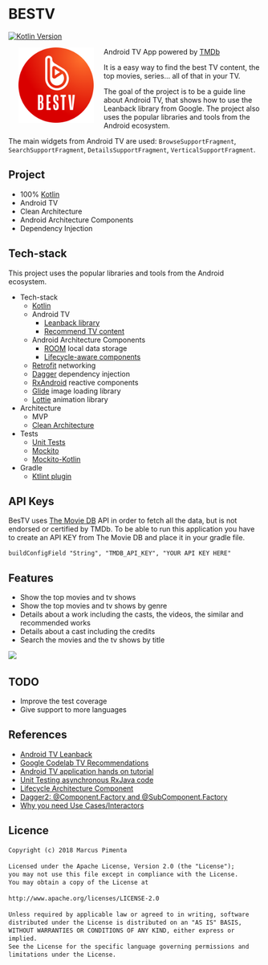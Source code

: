 # BESTV
[![Kotlin Version](https://img.shields.io/badge/Kotlin-1.3.50-blue.svg)](https://kotlinlang.org)

<img src="/app/src/main/res/drawable/app_icon.png" align="left" hspace="20" height="150" width="150">

Android TV App powered by [TMDb](https://www.themoviedb.org/)

It is a easy way to find the best TV content, the top movies, series... all of that in your TV.

The goal of the project is to be a guide line about Android TV, that shows how to use the Leanback library from Google. The project also uses the popular libraries and tools from the Android ecosystem. 


The main widgets from Android TV are used: `BrowseSupportFragment`, `SearchSupportFragment`, `DetailsSupportFragment`, `VerticalSupportFragment`.

## Project
- 100% [Kotlin](https://kotlinlang.org/)
- Android TV
- Clean Architecture
- Android Architecture Components
- Dependency Injection

## Tech-stack
This project uses the popular libraries and tools from the Android ecosystem.
- Tech-stack
    - [Kotlin](https://kotlinlang.org/)
    - Android TV
        - [Leanback library](https://developer.android.com/tv)
        - [Recommend TV content](https://developer.android.com/training/tv/discovery/recommendations)
    - Android Architecture Components
        - [ROOM](https://developer.android.com/topic/libraries/architecture/room) local data storage
        - [Lifecycle-aware components](https://developer.android.com/topic/libraries/architecture/lifecycle)
    - [Retrofit](https://square.github.io/retrofit/) networking 
    - [Dagger](https://dagger.dev/android.html) dependency injection
    - [RxAndroid](https://github.com/ReactiveX/RxAndroid) reactive components
    - [Glide](https://github.com/bumptech/glide) image loading library
    - [Lottie](http://airbnb.io/lottie) animation library 
- Architecture
    - MVP
    - [Clean Architecture](https://proandroiddev.com/kotlin-clean-architecture-1ad42fcd97fa)
- Tests
    - [Unit Tests](https://en.wikipedia.org/wiki/Unit_testing)
    - [Mockito](https://github.com/mockito/mockito) 
    - [Mockito-Kotlin](https://github.com/nhaarman/mockito-kotlin)
- Gradle
    - [Ktlint plugin](https://github.com/JLLeitschuh/ktlint-gradle)

## API Keys
BesTV uses [The Movie DB](https://www.themoviedb.org/) API in order to fetch all the data, but is not endorsed or certified by TMDb.
To be able to run this application you have to create an API KEY from The Movie DB and place it in your gradle file.
<br>
```
buildConfigField "String", "TMDB_API_KEY", "YOUR API KEY HERE"
```

## Features
<ul>
<li>Show the top movies and tv shows</li>
<li>Show the top movies and tv shows by genre</li>
<li>Details about a work including the casts, the videos, the similar and recommended works</li>
<li>Details about a cast including the credits</li>
<li>Search the movies and the tv shows by title</li>
</ul>

![](gif/app.gif)

## TODO
- Improve the test coverage
- Give support to more languages

## References
- [Android TV Leanback](https://github.com/googlesamples/androidtv-Leanback)
- [Google Codelab TV Recommendations](https://github.com/googlecodelabs/tv-recommendations)
- [Android TV application hands on tutorial](https://corochann.com/android-tv-application-hands-on-tutorial)
- [Unit Testing asynchronous RxJava code](https://medium.com/@PaulinaSadowska/writing-unit-tests-on-asynchronous-events-with-rxjava-and-rxkotlin-1616a27f69aa)
- [Lifecycle Architecture Component](https://medium.com/mindorks/autodisposable-for-rxjava-with-lifecycle-architecture-component-23dfcfa83a2)
- [Dagger2: @Component.Factory and @SubComponent.Factory](https://android.jlelse.eu/dagger2-component-factory-and-subcomponent-factory-b181ec96b213)
- [Why you need Use Cases/Interactors](https://proandroiddev.com/why-you-need-use-cases-interactors-142e8a6fe576)

## Licence
```
Copyright (c) 2018 Marcus Pimenta

Licensed under the Apache License, Version 2.0 (the "License");
you may not use this file except in compliance with the License.
You may obtain a copy of the License at

http://www.apache.org/licenses/LICENSE-2.0

Unless required by applicable law or agreed to in writing, software
distributed under the License is distributed on an "AS IS" BASIS,
WITHOUT WARRANTIES OR CONDITIONS OF ANY KIND, either express or implied.
See the License for the specific language governing permissions and
limitations under the License.
```